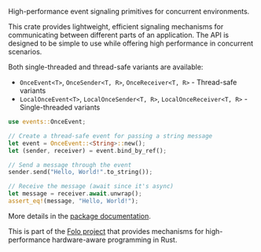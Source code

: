 High-performance event signaling primitives for concurrent environments.

This crate provides lightweight, efficient signaling mechanisms for communicating between
different parts of an application. The API is designed to be simple to use while offering
high performance in concurrent scenarios.

Both single-threaded and thread-safe variants are available:
- `OnceEvent<T>`, `OnceSender<T, R>`, `OnceReceiver<T, R>` - Thread-safe variants
- `LocalOnceEvent<T>`, `LocalOnceSender<T, R>`, `LocalOnceReceiver<T, R>` - Single-threaded variants

```rust
use events::OnceEvent;

// Create a thread-safe event for passing a string message
let event = OnceEvent::<String>::new();
let (sender, receiver) = event.bind_by_ref();

// Send a message through the event
sender.send("Hello, World!".to_string());

// Receive the message (await since it's async)
let message = receiver.await.unwrap();
assert_eq!(message, "Hello, World!");
```

More details in the [package documentation](https://docs.rs/events/).

This is part of the [Folo project](https://github.com/folo-rs/folo) that provides mechanisms for
high-performance hardware-aware programming in Rust.